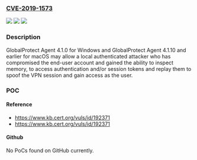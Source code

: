 ### [CVE-2019-1573](https://cve.mitre.org/cgi-bin/cvename.cgi?name=CVE-2019-1573)
![](https://img.shields.io/static/v1?label=Product&message=GlobalProtect%20Agent&color=blue)
![](https://img.shields.io/static/v1?label=Version&message=4.1%3C%3D%204.1.0%20&color=brighgreen)
![](https://img.shields.io/static/v1?label=Vulnerability&message=CWE-226%20Sensitive%20Information%20Uncleared%20Before%20Release&color=brighgreen)

### Description

GlobalProtect Agent 4.1.0 for Windows and GlobalProtect Agent 4.1.10 and earlier for macOS may allow a local authenticated attacker who has compromised the end-user account and gained the ability to inspect memory, to access authentication and/or session tokens and replay them to spoof the VPN session and gain access as the user.

### POC

#### Reference
- https://www.kb.cert.org/vuls/id/192371
- https://www.kb.cert.org/vuls/id/192371

#### Github
No PoCs found on GitHub currently.

